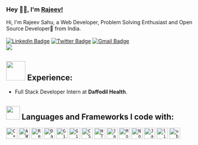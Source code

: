 ### Hey 👋🏽, I'm [Rajeev!](https://rajeevsahu21.netlify.app/) 

Hi, I'm Rajeev Sahu, a Web Developer, Problem Solving Enthusiast and Open Source Developer🚀 from India. <br> <br> 
[![Linkedin Badge](https://img.shields.io/badge/-RajeevSahu21-blue?style=social&logo=Linkedin&logoColor=blue&link=https://www.linkedin.com/in/RajeevSahu21)](https://www.linkedin.com/in/RajeevSahu21/)
[![Twitter Badge](https://img.shields.io/badge/-@RajeevSahu21-1ca0f1?style=social&logo=twitter&logoColor=blue&link=https://twitter.com/RajeevSahu21)](https://twitter.com/RajeevSahu21) 
[![Gmail Badge](https://img.shields.io/badge/-GMail-c14438?style=social&logo=Gmail&logoColor=red&link=mailto:rajeevsahu210@gmail.com)](mailto:rajeevsahu210@gmail.com)
<br />
![](https://visitor-badge.glitch.me/badge?page_id=rajeevsahu21.rajeevsahu21)  <br> 


## <img src="https://media.giphy.com/media/QXPqYpSyBIMjBTtBbl/giphy.gif" width="52px"> Experience: 

- Full Stack Developer Intern at **Daffodil Health**.


## <img src="https://media.giphy.com/media/QssGEmpkyEOhBCb7e1/giphy.gif" width="37px"> Languages and Frameworks I code with:

<code><img width="30px" src="https://img.icons8.com/color/4x/c-plus-plus-logo.png" title="C++"/></code>
<code><img width="30px" src="https://img.icons8.com/color/4x/amazon-web-services.png" title="AWS"/></code>
<code><img width="30px" src="https://img.icons8.com/plasticine/100/000000/react.png" title="React"/></code>
<code><img width="30px" src="https://img.icons8.com/dusk/64/000000/database-restore.png" title="Database"/></code>
<code><img width="30px" src="https://img.icons8.com/fluent/8x/github.png" title="GitHub"/></code>
<code><img width="30px" src="https://img.icons8.com/color/2x/git.png" title="Git"/></code>
<code><img width="30px" src="https://img.icons8.com/color/48/000000/css3.png" title="CSS"/></code>
<code><img width="30px" src="https://img.icons8.com/color/48/000000/html-5.png" title="HTML"/></code>
<code><img width="30px" src="https://img.icons8.com/color/48/000000/javascript--v1.png" title="Javascript"/></code>
<code><img width="30px" src="https://img.icons8.com/color/8x/000000/mongodb.png" title="MongoDB"/></code>
<code><img width="30px" src="https://img.icons8.com/color/8x/000000/nodejs.png" title="Nodejs"/></code>
<code><img width="30px" src="https://img.icons8.com/color/8x/000000/java.png" title="Java"/></code>
<code><img width="30px" src="https://img.icons8.com/color/8x/000000/linux.png" title="linux"/></code>
<code><img width="30px" src="https://img.icons8.com/color/8x/000000/ubuntu.png" title="ubuntu"/></code>
